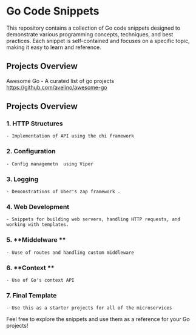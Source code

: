 # Go Code Snippets

This repository contains a collection of Go code snippets designed to demonstrate various programming concepts, techniques, and best practices. Each snippet is self-contained and focuses on a specific topic, making it easy to learn and reference.

## Projects Overview
Awesome Go - A curated list of go projects 
https://github.com/avelino/awesome-go

## Projects Overview

### 1. **HTTP Structures**
    - Implementation of API using the chi framework 

### 2. **Configuration**
    - Config managemetn  using Viper 

### 3. **Logging**
    - Demonstrations of Uber's zap framework .

### 4. **Web Development**
    - Snippets for building web servers, handling HTTP requests, and working with templates.

### 5. **Middelware **
    - Uuse of routes and handling custom middleware 

### 6. **Context **
    - Use of Go's context API

### 7. **Final Template**
    - Use this as a starter projects for all of the microservices 

Feel free to explore the snippets and use them as a reference for your Go projects!
